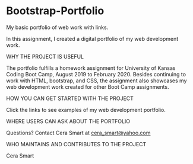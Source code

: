 # Bootstrap-Portfolio


My basic portfolio of web work with links.

In this assignment, I created a digital portfolio of my web development work.

WHY THE PROJECT IS USEFUL

The portfolio fulfills a homework assignment for University of Kansas Coding Boot Camp, August 2019 to February 2020. Besides continuing to work with HTML, bootstrap, and CSS, the assignment also showcases my web development work created for other Boot Camp assignments.

HOW YOU CAN GET STARTED WITH THE PROJECT

Click the links to see examples of my web development portfolio.

WHERE USERS CAN ASK ABOUT THE PORTFOLIO

Questions? Contact Cera Smart at cera_smart@yahoo.com

WHO MAINTAINS AND CONTRIBUTES TO THE PROJECT

Cera Smart
